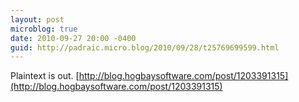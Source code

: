 ```yaml
---
layout: post
microblog: true
date: 2010-09-27 20:00 -0400
guid: http://padraic.micro.blog/2010/09/28/t25769699599.html
---
```

Plaintext is out.  [http://blog.hogbaysoftware.com/post/1203391315](http://blog.hogbaysoftware.com/post/1203391315)
